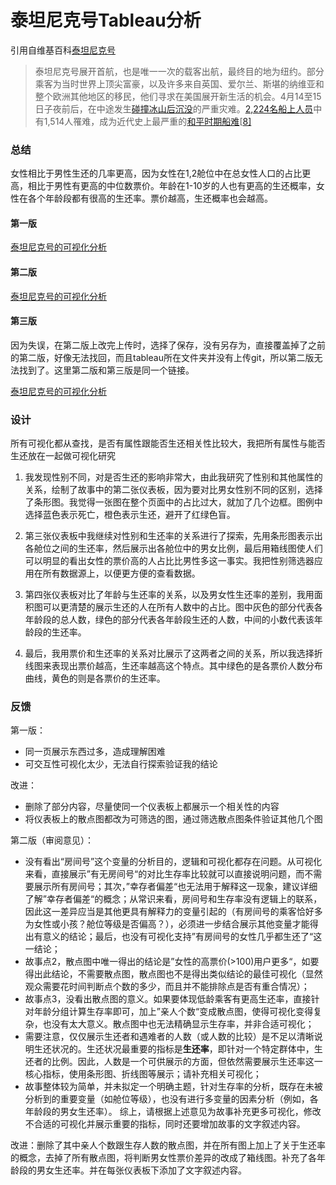 # 泰坦尼克号Tableau分析

引用自维基百科[泰坦尼克号](https://zh.wikipedia.org/wiki/%E6%B3%B0%E5%9D%A6%E5%B0%BC%E5%85%8B%E5%8F%B7)

> 泰坦尼克号展开首航，也是唯一一次的载客出航，最终目的地为纽约。部分乘客为当时世界上顶尖富豪，以及许多来自英国、爱尔兰、斯堪的纳维亚和整个欧洲其他地区的移民，他们寻求在美国展开新生活的机会。4月14至15日子夜前后，在中途发生[碰撞冰山后沉没](https://zh.wikipedia.org/wiki/%E6%B3%B0%E5%9D%A6%E5%B0%BC%E5%85%8B%E5%8F%B7%E6%B2%89%E6%B2%A1%E4%BA%8B%E6%95%85)的严重灾难。[2,224名船上人员](https://zh.wikipedia.org/wiki/%E9%90%B5%E9%81%94%E5%B0%BC%E8%99%9F%E6%B2%89%E6%B2%92%E4%BA%8B%E6%95%85#%E7%94%9F%E9%82%84%E4%BA%BA%E6%95%B8%E5%92%8C%E7%BD%B9%E9%9B%A3%E4%BA%BA%E6%95%B8)中有1,514人罹难，成为近代史上最严重的[和平时期船难](https://zh.wikipedia.org/wiki/%E6%B5%B7%E9%9B%A3%E5%88%97%E8%A1%A8)[[8\]](https://zh.wikipedia.org/wiki/%E6%B3%B0%E5%9D%A6%E5%B0%BC%E5%85%8B%E5%8F%B7#cite_note-8)

### 总结

女性相比于男性生还的几率更高，因为女性在1,2舱位中在总女性人口的占比更高，相比于男性有更高的中位数票价。年龄在1-10岁的人也有更高的生还概率，女性在各个年龄段都有很高的生还率。票价越高，生还概率也会越高。

#### 第一版

[泰坦尼克号的可视化分析](https://public.tableau.com/profile/kipmin#!/vizhome/Tableau_v1_15535145476180/1_2?publish=yes)

#### 第二版

[泰坦尼克号的可视化分析](https://public.tableau.com/profile/kipmin#!/vizhome/Tableau_v2_15535906487910/1_2?publish=yes)

#### 第三版

因为失误，在第二版上改完上传时，选择了保存，没有另存为，直接覆盖掉了之前的第二版，好像无法找回，而且tableau所在文件夹并没有上传git，所以第二版无法找到了。这里第二版和第三版是同一个链接。

[泰坦尼克号的可视化分析](https://public.tableau.com/profile/kipmin#!/vizhome/Tableau_v2_15535906487910/1_2?publish=yes)

### 设计

所有可视化都从查找，是否有属性跟能否生还相关性比较大，我把所有属性与能否生还放在一起做可视化研究

1. 我发现性别不同，对是否生还的影响非常大，由此我研究了性别和其他属性的关系，绘制了故事中的第二张仪表板，因为要对比男女性别不同的区别，选择了条形图。我觉得一张图在整个页面中的占比过大，就加了几个边框。图例中选择蓝色表示死亡，橙色表示生还，避开了红绿色盲。

2. 第三张仪表板中我继续对性别和生还率的关系进行了探索，先用条形图表示出各舱位之间的生还率，然后展示出各舱位中的男女比例，最后用箱线图使人们可以明显的看出女性的票价高的人占比比男性多这一事实。我把性别筛选器应用在所有数据源上，以便更方便的查看数据。
3. 第四张仪表板对比了年龄与生还率的关系，以及男女性生还率的差别，我用面积图可以更清楚的展示生还的人在所有人数中的占比。图中灰色的部分代表各年龄段的总人数，绿色的部分代表各年龄段生还的人数，中间的小数代表该年龄段的生还率。
4. 最后，我用票价和生还率的关系对比展示了这两者之间的关系，所以我选择折线图来表现出票价越高，生还率越高这个特点。其中绿色的是各票价人数分布曲线，黄色的则是各票价的生还率。

### 反馈

第一版：

- 同一页展示东西过多，造成理解困难
- 可交互性可视化太少，无法自行探索验证我的结论

改进：

- 删除了部分内容，尽量使同一个仪表板上都展示一个相关性的内容
- 将仪表板上的散点图都改为可筛选的图，通过筛选散点图条件验证其他几个图

第二版（审阅意见）：

- 没有看出“房间号”这个变量的分析目的，逻辑和可视化都存在问题。从可视化来看，直接展示”有无房间号“的对比生存率比较就可以直接说明问题，而不需要展示所有房间号；其次，”幸存者偏差“也无法用于解释这一现象，建议详细了解”幸存者偏差“的概念；从常识来看，房间号和生存率没有逻辑上的联系，因此这一差异应当是其他更具有解释力的变量引起的（有房间号的乘客恰好多为女性或小孩？舱位等级是否偏高？），必须进一步结合展示其他变量才能得出有意义的结论；最后，也没有可视化支持”有房间号的女性几乎都生还了“这一结论；
- 故事点2，散点图中唯一得出的结论是”女性的高票价(>100)用户更多“，如要得出此结论，不需要散点图，散点图也不是得出类似结论的最佳可视化（显然观众需要花时间判断点个数的多少，而且并不能排除点是否有重合情况）；
- 故事点3，没看出散点图的意义。如果要体现低龄乘客有更高生还率，直接针对年龄分组计算生存率即可，加上”亲人个数“变成散点图，使得可视化变得复杂，也没有太大意义。散点图中也无法精确显示生存率，并非合适可视化；
- 需要注意，仅仅展示生还者和遇难者的人数（或人数的比较）是不足以清晰说明生还状况的。生还状况最重要的指标是**生还率**，即针对一个特定群体中，生还者的比例。因此，人数是一个可供展示的方面，但依然需要展示生还率这一核心指标，使用条形图、折线图等展示；请补充相关可视化；
- 故事整体较为简单，并未拟定一个明确主题，针对生存率的分析，既存在未被分析到的重要变量（如舱位等级），也没有进行多变量的因素分析（例如，各年龄段的男女生还率）。
  综上，请根据上述意见为故事补充更多可视化，修改不合适的可视化并展示重要的指标，同时还要增加故事的文字叙述内容。

改进：删除了其中亲人个数跟生存人数的散点图，并在所有图上加上了关于生还率的概念，去掉了所有散点图，将判断男女性票价差异的改成了箱线图。补充了各年龄段的男女生还率。并在每张仪表板下添加了文字叙述内容。